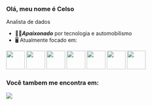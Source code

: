 ### Olá, meu nome é Celso
Analista de dados

- 🧗🏼***Apaixonado*** por tecnologia e automobilismo
- 🖥️ Atualmente focado em:
<div display="inline">
  <img width="50" height="50" src="https://cdn.jsdelivr.net/gh/devicons/devicon@latest/icons/python/python-original.svg" />
  <img width="50" height="50" src="https://cdn.jsdelivr.net/gh/devicons/devicon@latest/icons/pandas/pandas-original.svg" />
  <img width="50" height="50" src="https://cdn.jsdelivr.net/gh/devicons/devicon@latest/icons/numpy/numpy-original-wordmark.svg" />
  <img width="50" height="50" src="https://cdn.jsdelivr.net/gh/devicons/devicon@latest/icons/linux/linux-original.svg" />
  <img width="50" height="50" src="https://cdn.jsdelivr.net/gh/devicons/devicon@latest/icons/postgresql/postgresql-original.svg" />
  <img width="50" height="50" src="https://cdn.jsdelivr.net/gh/devicons/devicon@latest/icons/mysql/mysql-original-wordmark.svg" />
  <img width="50" height="50" src="https://cdn.jsdelivr.net/gh/devicons/devicon@latest/icons/git/git-plain-wordmark.svg" />
  
          
                 
          
  
</div>

### Você tambem me encontra em:
<a href="https://www.linkedin.com/in/celso-gimenez/">
  <img src="https://img.shields.io/badge/LinkedIn-0077B5?style=for-the-badge&logo=linkedin&logoColor=white" />
</a>

